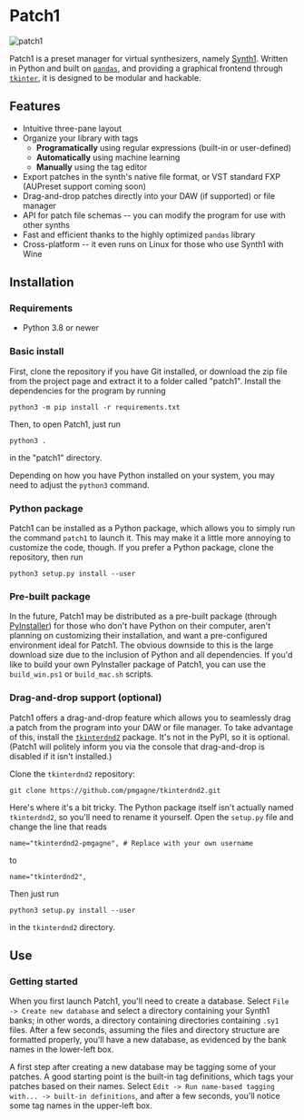 # Patch1

![patch1](https://user-images.githubusercontent.com/45053302/135959491-83fc93dc-621d-4299-b94d-11fd3664b08d.png)

Patch1 is a preset manager for virtual synthesizers, namely [Synth1](https://daichilab.sakura.ne.jp/softsynth/index.html). Written in Python and built on [`pandas`](https://pandas.pydata.org/), and providing a graphical frontend through [`tkinter`](https://docs.python.org/3/library/tkinter.html), it is designed to be modular and hackable.

## Features

- Intuitive three-pane layout
- Organize your library with tags
  - **Programatically** using regular expressions (built-in or user-defined)
  - **Automatically** using machine learning
  - **Manually** using the tag editor
- Export patches in the synth's native file format, or VST standard FXP (AUPreset support coming soon)
- Drag-and-drop patches directly into your DAW (if supported) or file manager
- API for patch file schemas -- you can modify the program for use with other synths
- Fast and efficient thanks to the highly optimized `pandas` library
- Cross-platform -- it even runs on Linux for those who use Synth1 with Wine

## Installation

### Requirements

- Python 3.8 or newer

### Basic install

First, clone the repository if you have Git installed, or download the zip file from the project page and extract it to a folder called "patch1". Install the dependencies for the program by running
```
python3 -m pip install -r requirements.txt
```
Then, to open Patch1, just run
```
python3 .
```
in the "patch1" directory.

Depending on how you have Python installed on your system, you may need to adjust the `python3` command.

### Python package

Patch1 can be installed as a Python package, which allows you to simply run the command `patch1` to launch it. This may make it a little more annoying to customize the code, though. If you prefer a Python package, clone the repository, then run
```
python3 setup.py install --user
```

### Pre-built package

In the future, Patch1 may be distributed as a pre-built package (through [PyInstaller](https://www.pyinstaller.org/)) for those who don't have Python on their computer, aren't planning on customizing their installation, and want a pre-configured environment ideal for Patch1. The obvious downside to this is the large download size due to the inclusion of Python and all dependencies. If you'd like to build your own PyInstaller package of Patch1, you can use the `build_win.ps1` or `build_mac.sh` scripts.
### Drag-and-drop support (optional)

Patch1 offers a drag-and-drop feature which allows you to seamlessly drag a patch from the program into your DAW or file manager. To take advantage of this, install the [`tkinterdnd2`](https://github.com/pmgagne/tkinterdnd2) package. It's not in the PyPI, so it is optional. (Patch1 will politely inform you via the console that drag-and-drop is disabled if it isn't installed.)

Clone the `tkinterdnd2` repository:
```
git clone https://github.com/pmgagne/tkinterdnd2.git
```

Here's where it's a bit tricky. The Python package itself isn't actually named `tkinterdnd2`, so you'll need to rename it yourself. Open the `setup.py` file and change the line that reads
```
name="tkinterdnd2-pmgagne", # Replace with your own username
```
to
```
name="tkinterdnd2",
```

Then just run
```
python3 setup.py install --user
```
in the `tkinterdnd2` directory.

## Use

### Getting started

When you first launch Patch1, you'll need to create a database. Select `File -> Create new database` and select a directory containing your Synth1 banks; in other words, a directory containing directories containing `.sy1` files. After a few seconds, assuming the files and directory structure are formatted properly, you'll have a new database, as evidenced by the bank names in the lower-left box.

A first step after creating a new database may be tagging some of your patches. A good starting point is the built-in tag definitions, which tags your patches based on their names. Select `Edit -> Run name-based tagging with... -> built-in definitions`, and after a few seconds, you'll notice some tag names in the upper-left box.